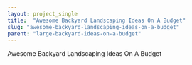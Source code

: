 ```yaml
---
layout: project_single
title:  "Awesome Backyard Landscaping Ideas On A Budget"
slug: "awesome-backyard-landscaping-ideas-on-a-budget"
parent: "large-backyard-ideas-on-a-budget"
---
```

Awesome Backyard Landscaping Ideas On A Budget